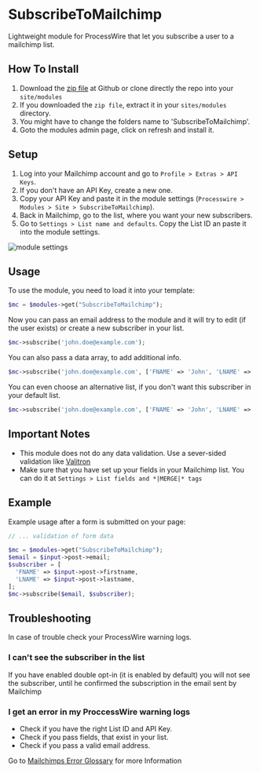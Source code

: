 # SubscribeToMailchimp
Lightweight module for ProcessWire that let you subscribe a user to a mailchimp list.

## How To Install
1. Download the [zip file](https://github.com/danielstieber/SubscribeToMailchimp/archive/master.zip) at Github or clone directly the repo into your `site/modules`
2. If you downloaded the `zip file`, extract it in your `sites/modules` directory.
3. You might have to change the folders name to 'SubscribeToMailchimp'.
4. Goto the modules admin page, click on refresh and install it.

## Setup
1. Log into your Mailchimp account and go to `Profile > Extras > API Keys`.
2. If you don't have an API Key, create a new one.
3. Copy your API Key and paste it in the module settings (`Processwire > Modules > Site > SubscribeToMailchimp`).
4. Back in Mailchimp, go to the list, where you want your new subscribers.
5. Go to `Settings > List name and defaults`. Copy the List ID an paste it into the module settings.

![module settings](https://i.imgur.com/RcKqzEt.png)

## Usage
To use the module, you need to load it into your template:
```PHP
$mc = $modules->get("SubscribeToMailchimp");
```
Now you can pass an email address to the module and it will try to edit (if the user exists) or create a new subscriber in your list.
```PHP
$mc->subscribe('john.doe@example.com');
```
You can also pass a data array, to add additional info.
```PHP
$mc->subscribe('john.doe@example.com', ['FNAME' => 'John', 'LNAME' => 'Doe']);
```
You can even choose an alternative list, if you don't want this subscriber in your default list.
```PHP
$mc->subscribe('john.doe@example.com', ['FNAME' => 'John', 'LNAME' => 'Doe'], 'abcdef1356'); // Subscribe to List ID abcdef1356
```

## Important Notes
* This module does not do any data validation. Use a sever-sided validation like [Valitron](https://github.com/vlucas/valitron)
* Make sure that you have set up your fields in your Mailchimp list. You can do it at `Settings > List fields and *|MERGE|* tags` 

## Example
Example usage after a form is submitted on your page:
```PHP
// ... validation of form data

$mc = $modules->get("SubscribeToMailchimp");
$email = $input->post->email;
$subscriber = [
  'FNAME' => $input->post->firstname,
  'LNAME' => $input->post->lastname,
];
$mc->subscribe($email, $subscriber);

```

## Troubleshooting 
In case of trouble check your ProcessWire warning logs.

### I can't see the subscriber in the list
If you have enabled double opt-in (it is enabled by default) you will not see the subscriber, until he confirmed the subscription in the email sent by Mailchimp

### I get an error in my ProccessWire warning logs
* Check if you have the right List ID and API Key.
* Check if you pass fields, that exist in your list.
* Check if you pass a valid email address.

Go to [Mailchimps Error Glossary](https://developer.mailchimp.com/documentation/mailchimp/guides/error-glossary/) for more Information
